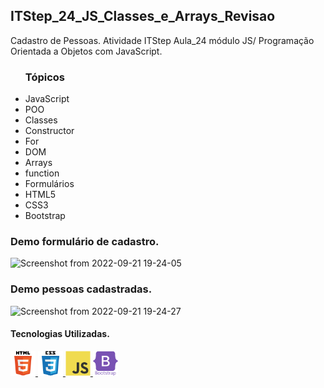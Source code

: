 <h2>ITStep_24_JS_Classes_e_Arrays_Revisao</h2>
<p>Cadastro de Pessoas. Atividade ITStep Aula_24 módulo JS/ Programação Orientada a Objetos com JavaScript.</p>

<ul><h3>Tópicos</h3>
<li>JavaScript</li>
<li>POO</li>
<li>Classes</li>
<li>Constructor</li>
<li>For</li>
<li>DOM</li>
<li>Arrays</li>
<li>function</li>
<li>Formulários</li>
<li>HTML5</li>
<li>CSS3</li>
<li>Bootstrap</li>
</ul>

<h3>Demo formulário de cadastro.</h3>

![Screenshot from 2022-09-21 19-24-05](https://user-images.githubusercontent.com/78119622/191621457-2af4b111-aa9b-451e-bfc1-4335772cd55b.png)

<h3>Demo pessoas cadastradas.</h3>

![Screenshot from 2022-09-21 19-24-27](https://user-images.githubusercontent.com/78119622/191621471-b69b0aa2-2993-43cf-81cf-bce51dd02bba.png)

<h4>Tecnologias Utilizadas.</h4>
 
<p align="left">
<a href="https://www.w3.org/html/" target="_blank" rel="noreferrer"> <img src="https://raw.githubusercontent.com/devicons/devicon/master/icons/html5/html5-original-wordmark.svg" alt="html5" width="40" height="40"/> </a> <a href="https://www.w3schools.com/css/" target="_blank" rel="noreferrer"> <img src="https://raw.githubusercontent.com/devicons/devicon/master/icons/css3/css3-original-wordmark.svg" alt="css3" width="40" height="40"/> </a><a href="https://developer.mozilla.org/en-US/docs/Web/JavaScript" target="_blank" rel="noreferrer"> <img src="https://raw.githubusercontent.com/devicons/devicon/master/icons/javascript/javascript-original.svg" alt="javascript" width="40" height="40"/> </a><a href="https://getbootstrap.com" target="_blank" rel="noreferrer"> <img src="https://raw.githubusercontent.com/devicons/devicon/master/icons/bootstrap/bootstrap-plain-wordmark.svg" alt="bootstrap" width="40" height="40"/> </a></p> 

